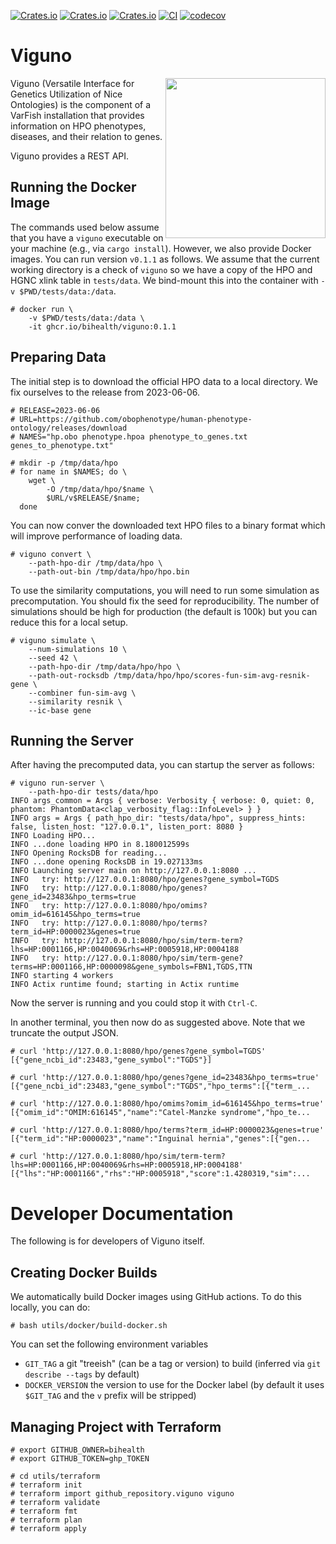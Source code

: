 [![Crates.io](https://img.shields.io/crates/d/viguno.svg)](https://crates.io/crates/viguno)
[![Crates.io](https://img.shields.io/crates/v/viguno.svg)](https://crates.io/crates/viguno)
[![Crates.io](https://img.shields.io/crates/l/viguno.svg)](https://crates.io/crates/viguno)
[![CI](https://github.com/bihealth/viguno/actions/workflows/rust.yml/badge.svg)](https://github.com/bihealth/viguno/actions/workflows/rust.yml)
[![codecov](https://codecov.io/gh/bihealth/viguno/branch/main/graph/badge.svg?token=aZchhLWdzt)](https://codecov.io/gh/bihealth/viguno)

# Viguno

<img src="https://raw.githubusercontent.com/bihealth/viguno/main/utils/vicuna-wrangling-ontology-and-genes.png" width="256px" height="256px" align="right">

Viguno (Versatile Interface for Genetics Utilization of Nice Ontologies) is the component of a VarFish installation that provides information on HPO phenotypes, diseases, and their relation to genes.

Viguno provides a REST API.

## Running the Docker Image

The commands used below assume that you have a `viguno` executable on your machine (e.g., via `cargo install`).
However, we also provide Docker images.
You can run version `v0.1.1` as follows.
We assume that the current working directory is a check of `viguno` so we have a copy of the HPO and HGNC xlink table in `tests/data`.
We bind-mount this into the container with `-v $PWD/tests/data:/data`.

```
# docker run \
    -v $PWD/tests/data:/data \
    -it ghcr.io/bihealth/viguno:0.1.1
```

## Preparing Data

The initial step is to download the official HPO data to a local directory.
We fix ourselves to the release from 2023-06-06.

```
# RELEASE=2023-06-06
# URL=https://github.com/obophenotype/human-phenotype-ontology/releases/download
# NAMES="hp.obo phenotype.hpoa phenotype_to_genes.txt genes_to_phenotype.txt"

# mkdir -p /tmp/data/hpo
# for name in $NAMES; do \
    wget \
        -O /tmp/data/hpo/$name \
        $URL/v$RELEASE/$name;
  done
```

You can now conver the downloaded text HPO files to a binary format which will improve performance of loading data.

```
# viguno convert \
    --path-hpo-dir /tmp/data/hpo \
    --path-out-bin /tmp/data/hpo/hpo.bin
```

To use the similarity computations, you will need to run some simulation as precomputation.
You should fix the seed for reproducibility.
The number of simulations should be high for production (the default is 100k) but you can reduce this for a local setup.

```
# viguno simulate \
    --num-simulations 10 \
    --seed 42 \
    --path-hpo-dir /tmp/data/hpo/hpo \
    --path-out-rocksdb /tmp/data/hpo/hpo/scores-fun-sim-avg-resnik-gene \
    --combiner fun-sim-avg \
    --similarity resnik \
    --ic-base gene
```

## Running the Server

After having the precomputed data, you can startup the server as follows:

```
# viguno run-server \
    --path-hpo-dir tests/data/hpo
INFO args_common = Args { verbose: Verbosity { verbose: 0, quiet: 0, phantom: PhantomData<clap_verbosity_flag::InfoLevel> } }
INFO args = Args { path_hpo_dir: "tests/data/hpo", suppress_hints: false, listen_host: "127.0.0.1", listen_port: 8080 }
INFO Loading HPO...
INFO ...done loading HPO in 8.180012599s
INFO Opening RocksDB for reading...
INFO ...done opening RocksDB in 19.027133ms
INFO Launching server main on http://127.0.0.1:8080 ...
INFO   try: http://127.0.0.1:8080/hpo/genes?gene_symbol=TGDS
INFO   try: http://127.0.0.1:8080/hpo/genes?gene_id=23483&hpo_terms=true
INFO   try: http://127.0.0.1:8080/hpo/omims?omim_id=616145&hpo_terms=true
INFO   try: http://127.0.0.1:8080/hpo/terms?term_id=HP:0000023&genes=true
INFO   try: http://127.0.0.1:8080/hpo/sim/term-term?lhs=HP:0001166,HP:0040069&rhs=HP:0005918,HP:0004188
INFO   try: http://127.0.0.1:8080/hpo/sim/term-gene?terms=HP:0001166,HP:0000098&gene_symbols=FBN1,TGDS,TTN
INFO starting 4 workers
INFO Actix runtime found; starting in Actix runtime
```

Now the server is running and you could stop it with `Ctrl-C`.

In another terminal, you then now do as suggested above.
Note that we truncate the output JSON.

```
# curl 'http://127.0.0.1:8080/hpo/genes?gene_symbol=TGDS'
[{"gene_ncbi_id":23483,"gene_symbol":"TGDS"}]

# curl 'http://127.0.0.1:8080/hpo/genes?gene_id=23483&hpo_terms=true'
[{"gene_ncbi_id":23483,"gene_symbol":"TGDS","hpo_terms":[{"term_...

# curl 'http://127.0.0.1:8080/hpo/omims?omim_id=616145&hpo_terms=true'
[{"omim_id":"OMIM:616145","name":"Catel-Manzke syndrome","hpo_te...

# curl 'http://127.0.0.1:8080/hpo/terms?term_id=HP:0000023&genes=true'
[{"term_id":"HP:0000023","name":"Inguinal hernia","genes":[{"gen...

# curl 'http://127.0.0.1:8080/hpo/sim/term-term?lhs=HP:0001166,HP:0040069&rhs=HP:0005918,HP:0004188'
[{"lhs":"HP:0001166","rhs":"HP:0005918","score":1.4280319,"sim":...
```

# Developer Documentation

The following is for developers of Viguno itself.

## Creating Docker Builds

We automatically build Docker images using GitHub actions.
To do this locally, you can do:

```
# bash utils/docker/build-docker.sh
```

You can set the following environment variables

- `GIT_TAG` a git "treeish" (can be a tag or version) to build (inferred via `git describe --tags` by default)
- `DOCKER_VERSION` the version to use for the Docker label (by default it uses `$GIT_TAG` and the `v` prefix will be stripped)

## Managing Project with Terraform

```
# export GITHUB_OWNER=bihealth
# export GITHUB_TOKEN=ghp_TOKEN

# cd utils/terraform
# terraform init
# terraform import github_repository.viguno viguno
# terraform validate
# terraform fmt
# terraform plan
# terraform apply
```
